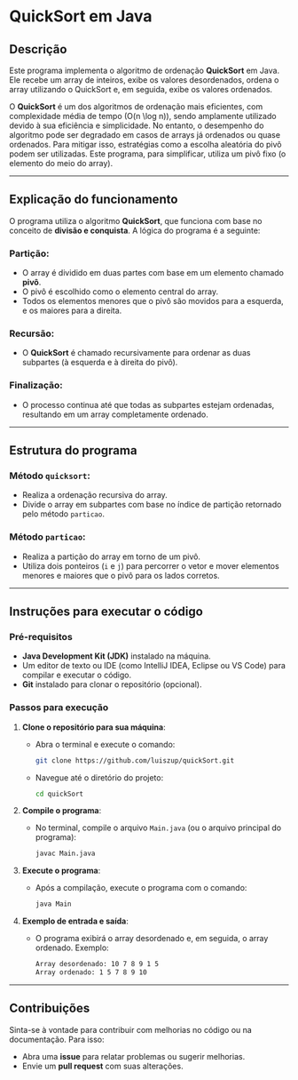 # QuickSort em Java

## Descrição

Este programa implementa o algoritmo de ordenação **QuickSort** em Java. Ele recebe um array de inteiros, 
exibe os valores desordenados, ordena o array utilizando o QuickSort e, em seguida, exibe os valores ordenados.

O **QuickSort** é um dos algoritmos de ordenação mais eficientes, com complexidade média de tempo 
\(O(n \log n)\), sendo amplamente utilizado devido à sua eficiência e simplicidade. No entanto, 
o desempenho do algoritmo pode ser degradado em casos de arrays já ordenados ou quase ordenados. 
Para mitigar isso, estratégias como a escolha aleatória do pivô podem ser utilizadas. 
Este programa, para simplificar, utiliza um pivô fixo (o elemento do meio do array).

---

## Explicação do funcionamento

O programa utiliza o algoritmo **QuickSort**, que funciona com base no conceito de **divisão e conquista**.
A lógica do programa é a seguinte:

### Partição:
- O array é dividido em duas partes com base em um elemento chamado **pivô**.
- O pivô é escolhido como o elemento central do array.
- Todos os elementos menores que o pivô são movidos para a esquerda, e os maiores para a direita.

### Recursão:
- O **QuickSort** é chamado recursivamente para ordenar as duas subpartes (à esquerda e à direita do pivô).

### Finalização:
- O processo continua até que todas as subpartes estejam ordenadas, resultando em um array completamente ordenado.

---
## Estrutura do programa

### Método `quicksort`:
- Realiza a ordenação recursiva do array.
- Divide o array em subpartes com base no índice de partição retornado pelo método `particao`.

### Método `particao`:
- Realiza a partição do array em torno de um pivô.
- Utiliza dois ponteiros (`i` e `j`) para percorrer o vetor e mover elementos menores e maiores que o pivô
  para os lados corretos.

---

## Instruções para executar o código

### Pré-requisitos
- **Java Development Kit (JDK)** instalado na máquina.
- Um editor de texto ou IDE (como IntelliJ IDEA, Eclipse ou VS Code) para compilar e executar o código.
- **Git** instalado para clonar o repositório (opcional).

### Passos para execução

1. **Clone o repositório para sua máquina**:
    - Abra o terminal e execute o comando:
      ```bash
      git clone https://github.com/luiszup/quickSort.git
      ```
    - Navegue até o diretório do projeto:
      ```bash
      cd quickSort
      ```

2. **Compile o programa**:
    - No terminal, compile o arquivo `Main.java` (ou o arquivo principal do programa):
      ```bash
      javac Main.java
      ```

3. **Execute o programa**:
    - Após a compilação, execute o programa com o comando:
      ```bash
      java Main
      ```

4. **Exemplo de entrada e saída**:
    - O programa exibirá o array desordenado e, em seguida, o array ordenado. Exemplo:
      ```bash
      Array desordenado: 10 7 8 9 1 5
      Array ordenado: 1 5 7 8 9 10
      ```

---

## Contribuições

Sinta-se à vontade para contribuir com melhorias no código ou na documentação. Para isso:
- Abra uma **issue** para relatar problemas ou sugerir melhorias.
- Envie um **pull request** com suas alterações.
